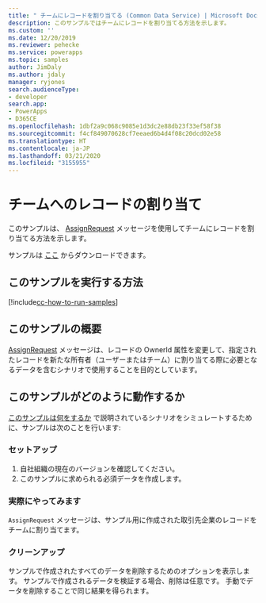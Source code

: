 ```yaml
---
title: " チームにレコードを割り当てる (Common Data Service) | Microsoft Docs"
description: このサンプルではチームにレコードを割り当てる方法を示します。
ms.custom: ''
ms.date: 12/20/2019
ms.reviewer: pehecke
ms.service: powerapps
ms.topic: samples
author: JimDaly
ms.author: jdaly
manager: ryjones
search.audienceType:
- developer
search.app:
- PowerApps
- D365CE
ms.openlocfilehash: 1dbf2a9c068c9085e1d3dc2e88db23f33ef58f38
ms.sourcegitcommit: f4cf849070628cf7eeaed6b4d4f08c20dcd02e58
ms.translationtype: HT
ms.contentlocale: ja-JP
ms.lasthandoff: 03/21/2020
ms.locfileid: "3155955"
---
```

# <a name="assign-a-record-to-a-team"></a>チームへのレコードの割り当て

このサンプルは、 [AssignRequest](https://docs.microsoft.com/dotnet/api/microsoft.crm.sdk.messages.assignrequest?view=dynamics-general-ce-9) メッセージを使用してチームにレコードを割り当てる方法を示します。

サンプルは [ここ](https://github.com/microsoft/PowerApps-Samples/tree/master/cds/orgsvc/C%23/AssignRecordToTeam) からダウンロードできます。

## <a name="how-to-run-this-sample"></a>このサンプルを実行する方法

[!include[cc-how-to-run-samples](../../includes/cc-how-to-run-samples.md)]

## <a name="what-this-sample-does"></a>このサンプルの概要

[AssignRequest](https://docs.microsoft.com/dotnet/api/microsoft.crm.sdk.messages.assignrequest?view=dynamics-general-ce-9) メッセージは、レコードの OwnerId 属性を変更して、指定されたレコードを新たな所有者（ユーザーまたはチーム）に割り当てる際に必要となるデータを含むシナリオで使用することを目的としています。

## <a name="how-this-sample-works"></a>このサンプルがどのように動作するか

[このサンプルは何をするか](#what-this-sample-does) で説明されているシナリオをシミュレートするために、サンプルは次のことを行います:

### <a name="setup"></a>セットアップ

1. 自社組織の現在のバージョンを確認してください。 
1. このサンプルに求められる必須データを作成します。

### <a name="demonstrate"></a>実際にやってみます

`AssignRequest` メッセージは、サンプル用に作成された取引先企業のレコードをチームに割り当てます。 

### <a name="clean-up"></a>クリーンアップ

サンプルで作成されたすべてのデータを削除するためのオプションを表示します。 サンプルで作成されるデータを検証する場合、削除は任意です。 手動でデータを削除することで同じ結果を得られます。